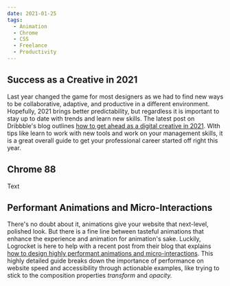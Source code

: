 ```yaml
---
date: 2021-01-25
tags:
  - Animation
  - Chrome
  - CSS
  - Freelance
  - Productivity
---
```

## Success as a Creative in 2021

Last year changed the game for most designers as we had to find new ways to be collaborative, adaptive, and productive in a different environment. Hopefully, 2021 brings better predictability, but regardless it is important to stay up to date with trends and learn new skills. The latest post on Dribbble's blog outlines [how to get ahead as a digital creative in 2021](https://dribbble.com/stories/2021/01/21/bannersnack-tips-for-creative-success). WIth tips like learn to work with new tools and work on your management skills, it is a great overall guide to get your professional career started off right this year.

## Chrome 88

Text

## Performant Animations and Micro-Interactions

There's no doubt about it, animations give your website that next-level, polished look. But there is a fine line between tasteful animations that enhance the experience and animation for animation's sake. Luckily, Logrocket is here to help with a recent post from their blog that explains [how to design highly performant animations and micro-interactions](https://blog.logrocket.com/how-to-design-highly-performant-animations-and-micro-interactions/). This highly detailed guide breaks down the importance of performance on website speed and accessibility through actionable examples, like trying to stick to the composition properties *transform* and *opacity.*